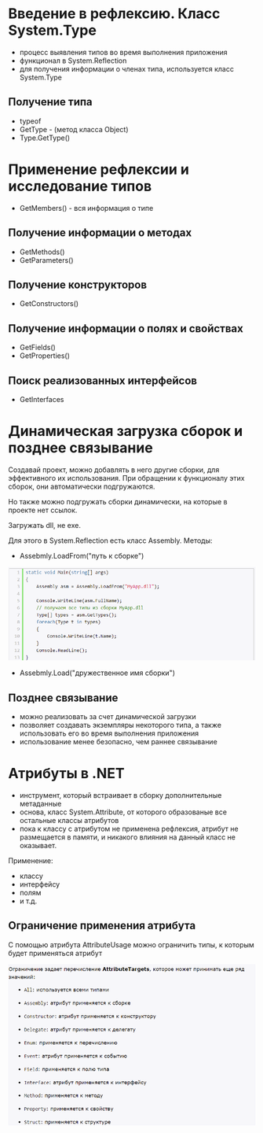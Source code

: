 # Введение в рефлексию. Класс System.Type

- процесс выявления типов во время выполнения приложения
- функционал в System.Reflection
- для получения информации о членах типа, используется класс System.Type

## Получение типа

- typeof
- GetType - (метод класса Object)
- Type.GetType()

# Применение рефлексии и исследование типов

- GetMembers() - вся информация о типе

## Получение информации о методах

- GetMethods() 
- GetParameters() 

## Получение конструкторов

- GetConstructors()

## Получение информации о полях и свойствах

- GetFields()
- GetProperties()

## Поиск реализованных интерфейсов

- GetInterfaces

# Динамическая загрузка сборок и позднее связывание

Создавай проект, можно добавлять в него другие сборки, для эффективного их использования. При обращении к функционалу этих сборок, они автоматически подгружаются.

Но также можно подгружать сборки динамически, на которые в проекте нет 
ссылок.

Загружать dll, не exe.

Для этого в System.Reflection есть класс Assembly. Методы:
- Assebmly.LoadFrom("путь к сборке")

![](images/1.png)

- Assebmly.Load("дружественное имя сборки") 

## Позднее связывание

- можно реализовать за счет динамической загрузки
- позволяет создавать экземпляры некоторого типа, а также использовать его во время выполнения приложения
- использование менее безопасно, чем раннее связывание

# Атрибуты в .NET

- инструмент, который встраивает в сборку дополнительные метаданные
- основа, класс System.Attribute, от которого образованые все остальные классы атрибутов
-  пока к классу с атрибутом не применена рефлексия, атрибут не размещается в памяти, и никакого влияния на данный класс не оказывает.

Применение:
- классу
- интерфейсу
- полям
- и т.д.

## Ограничение применения атрибута

С помощью атрибута AttributeUsage можно ограничить типы, к которым будет применяться атрибут

![](images/2.png)